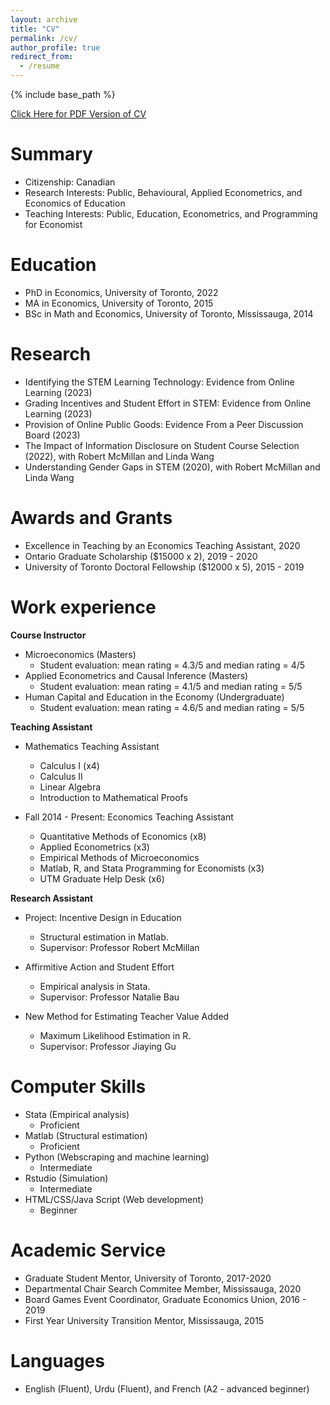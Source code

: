 ```yaml
---
layout: archive
title: "CV"
permalink: /cv/
author_profile: true
redirect_from:
  - /resume
---
```


{% include base_path %}

<span style="color:blue"> [Click Here for PDF Version of CV](https://shaikhhammad.com/files/HammadShaikhCV.pdf) </span>


Summary
======
*  Citizenship: Canadian
*  Research Interests: Public, Behavioural, Applied Econometrics, and Economics of Education 
*  Teaching Interests: Public, Education, Econometrics, and Programming for Economist


Education
======
* PhD in Economics, University of Toronto, 2022 
* MA in Economics, University of Toronto, 2015
* BSc in Math and Economics, University of Toronto, Mississauga,  2014

Research
======
* Identifying the STEM Learning Technology: Evidence from Online Learning (2023)
* Grading Incentives and Student Effort in STEM: Evidence from Online Learning (2023)
* Provision of Online Public Goods: Evidence From a Peer Discussion Board (2023)
* The Impact of Information Disclosure on Student Course Selection (2022), with Robert McMillan and Linda Wang
* Understanding Gender Gaps in STEM (2020), with Robert McMillan and Linda Wang


Awards and Grants
======
* Excellence in Teaching by an Economics Teaching Assistant, 2020
* Ontario Graduate Scholarship ($15000 x 2), 2019 - 2020
* University of Toronto Doctoral Fellowship ($12000 x 5), 2015 - 2019


Work experience
======
**Course Instructor**
* Microeconomics (Masters)
  * Student evaluation: mean rating = 4.3/5 and median rating = 4/5 
* Applied Econometrics and Causal Inference (Masters)
  * Student evaluation: mean rating = 4.1/5 and median rating = 5/5 
* Human Capital and Education in the Economy (Undergraduate)
  * Student evaluation: mean rating = 4.6/5 and median rating = 5/5 

**Teaching Assistant**
* Mathematics Teaching Assistant
  * Calculus I (x4)
  * Calculus II
  * Linear Algebra
  * Introduction to Mathematical Proofs

* Fall 2014 - Present: Economics Teaching Assistant
  * Quantitative Methods of Economics (x8)
  * Applied Econometrics (x3)
  * Empirical Methods of Microeconomics
  * Matlab, R, and Stata Programming for Economists (x3)
  * UTM Graduate Help Desk (x6)

**Research Assistant**
* Project: Incentive Design in Education
  * Structural estimation in Matlab.  
  * Supervisor: Professor Robert McMillan

* Affirmitive Action and Student Effort
  * Empirical analysis in Stata.
  * Supervisor: Professor Natalie Bau
  
* New Method for Estimating Teacher Value Added
  * Maximum Likelihood Estimation in R. 
  * Supervisor: Professor Jiaying Gu
 
  
Computer Skills
======
* Stata (Empirical analysis)
  * Proficient 
* Matlab (Structural estimation)
  * Proficient
* Python (Webscraping and machine learning)
  * Intermediate
* Rstudio (Simulation)
  * Intermediate 
* HTML/CSS/Java Script (Web development)
  * Beginner

Academic Service
======
* Graduate Student Mentor, University of Toronto, 2017-2020
* Departmental Chair Search Commitee Member, Mississauga, 2020
* Board Games Event Coordinator, Graduate Economics Union, 2016 - 2019
* First Year University Transition Mentor, Mississauga, 2015

Languages
======
* English (Fluent), Urdu (Fluent), and French (A2 - advanced beginner)


